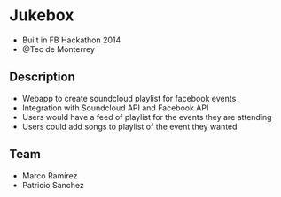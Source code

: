 Jukebox
======
* Built in FB Hackathon 2014
* @Tec de Monterrey

## Description
* Webapp to create soundcloud playlist for facebook events
* Integration with Soundcloud API and Facebook API
* Users would have a feed of playlist for the events they are attending
* Users could add songs to playlist of the event they wanted

## Team
* Marco Ramírez
* Patricio Sanchez
